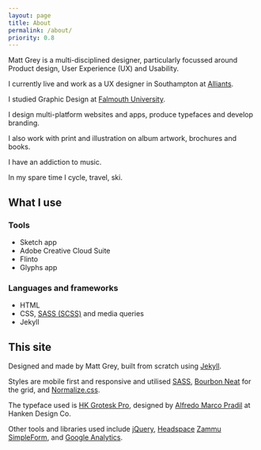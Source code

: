 ```yaml
---
layout: page
title: About
permalink: /about/
priority: 0.8
---
```


Matt Grey is a multi-disciplined designer, particularly focussed around Product design, User Experience (UX) and Usability.

I currently live and work as a UX designer in Southampton at [Alliants](http://alliants.com).

I studied Graphic Design at [Falmouth University](https://www.falmouth.ac.uk/graphicdesign).

I design multi-platform websites and apps, produce typefaces and develop branding.

I also work with print and illustration on album artwork, brochures and books.

I have an addiction to music.

In my spare time I cycle, travel, ski.

## What I use

### Tools
- Sketch app
- Adobe Creative Cloud Suite
- Flinto
- Glyphs app

### Languages and frameworks
- HTML
- CSS, [SASS (SCSS)](http://sass-lang.com/) and media queries
- Jekyll

## This site
Designed and made by Matt Grey, built from scratch using [Jekyll](https://jekyllrb.com/).

Styles are mobile first and responsive and utilised [SASS](http://sass-lang.com/), [Bourbon Neat](http://neat.bourbon.io/) for the grid, and [Normalize.css](http://github.com/necolas/normalize.css).

The typeface used is [HK Grotesk Pro](https://hanken.co/product/hk-grotesk-pro/), designed by [Alfredo Marco Pradil](http://alfredomarcopradil.com/) at Hanken Design Co.

Other tools and libraries used include [jQuery](https://jquery.com/), [Headspace](https://github.com/gdub22/headspace) [Zammu SimpleForm](https://getsimpleform.com/), and [Google Analytics](http://google.com/analytics).
